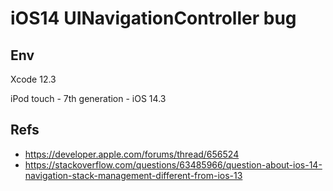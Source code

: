 # iOS14 UINavigationController bug

## Env

Xcode 12.3

iPod touch - 7th generation - iOS 14.3

## Refs

* https://developer.apple.com/forums/thread/656524
* https://stackoverflow.com/questions/63485966/question-about-ios-14-navigation-stack-management-different-from-ios-13
